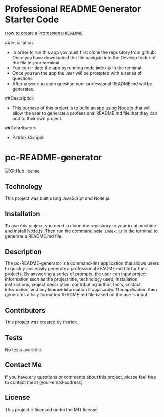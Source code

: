 # Professional README Generator Starter Code

[How to create a Professional README](https://coding-boot-camp.github.io/full-stack/github/professional-readme-guide)

##Installation

-  In order to run this app you must first clone the repository from github. Once you have downloaded the file navigate into the Develop folder of the file in your terminal.
-  You can initiate the app by running node index.js in the terminal.
-  Once you run the app the user will be prompted with a series of questions.
-  After answering each question your professional README.md will be generated.

##Description

-  This purpose of this project is to build an app using Node.js that will allow the user to generate a professional README.md file that they can add to their own project.

##Contributors

-  Patrick Ciongoli

# pc-README-generator

![GitHub license](https://img.shields.io/badge/license-MIT-blue.svg)

## Technology

This project was built using JavaScript and Node.js.

## Installation

To use this project, you need to clone the repository to your local machine and install Node.js. Then run the command `node index.js` in the terminal to generate a README.md file.

## Description

The pc-README-generator is a command-line application that allows users to quickly and easily generate a professional README.md file for their projects. By answering a series of prompts, the user can input project information such as the project title, technology used, installation instructions, project description, contributing author, tests, contact information, and any license information if applicable. The application then generates a fully formatted README.md file based on the user's input.

## Contributors

This project was created by Patrick.

## Tests

No tests available.

## Contact Me

If you have any questions or comments about this project, please feel free to contact me at [your-email-address].

## License

This project is licensed under the MIT license.
